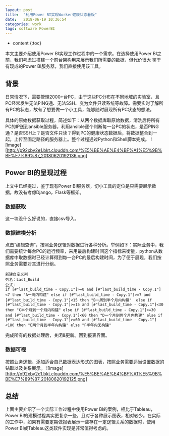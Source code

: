 ```yaml
---
layout: post
title:  "利用Power BI实现Worker健康状态看板"
date:   2018-06-19 10:36:54
categories: work
tags: software PowerBI
---
```


* content
{:toc}

本文主要介绍使用Power BI实现工作过程中的一个需求。在选择使用Power BI之前，我们考虑过搭建一个前台架构用来展示我们所需要的数据，但代价很大  鉴于有现成的Power BI服务器，我们直接使用该工具。




## 背景

日常情况下，需要管理2000+台PC，由于这些PC分布在不同地域的实验室，且PC经常发生无法PING通、无法SSH、变为文件只读系统等故障。需要实时了解所有PC的状态，故有了想要做一个小工具，能够随时展现所有PC状态的想法。

具体的原始数据获取过程，简述如下：从两个数据库取原始数据，清洗后将所有PC的IP送到ansible服务器，利用ansible逐个判断每一台PC的状态，是否PING通？是否SSH上？是否文件只读？得到PC的健康状态数据后，将数据整合到一起，上传至固定路径的服务器上。整个过程通过Python和Shell脚本完成。
![image][http://p92xby2e1.bkt.clouddn.com/%E5%BE%AE%E4%BF%A1%E5%9B%BE%E7%89%87_20180620192136.png]

## Power BI的呈现过程

上文中已经提过，鉴于现有Power BI服务器，切小工具的定位是只需要展示数据，故没有考虑Django，Flask等框架。

### 数据获取

这一块没什么好说的，直接csv导入。

### 数据建模分析

点击“编辑查询”，按照业务逻辑对数据进行各种分析。举例如下：实际业务中，我们需要统计每台PC的运行频率，采用最后构建时间这个指标来衡量，python从数据库中取数据时已经计算得到每一台PC的最后构建时间，为了便于展现，我们按照业务需要对其进行分组。

```
新建自定义列
列名：Last_Build
公式：
if [#"last_build_time - Copy.1"]>=0 and [#"last_build_time - Copy.1"]<7 then "A一周内构建" else if [#"last_build_time - Copy.1"]>=7 and [#"last_build_time - Copy.1"]<15 then "B一周到半个月内构建"  else if [#"last_build_time - Copy.1"]>=15 and [#"last_build_time - Copy.1"]<30 then "C半个月到一个月内构建" else if [#"last_build_time - Copy.1"]>=30 and [#"last_build_time - Copy.1"]<60 then "D一个月到两个月内构建" else if [#"last_build_time - Copy.1"]>=60 and [#"last_build_time - Copy.1"]<180 then "E两个月到半年内构建" else "F半年内无构建"
```

完成所有的数据处理后，关闭&更新。回到报表界面。

### 数据可视

按照业务逻辑，添加适合自己数据表达形式的图表，按照业务需要适当设置数据的钻取以及关系展示。
![image][http://p92xby2e1.bkt.clouddn.com/%E5%BE%AE%E4%BF%A1%E5%9B%BE%E7%89%87_20180620192125.png]

## 总结

上面主要介绍了一个实际工作过程中使用Power BI的案例，相比于Tableau，Power BI的建模过程其实更复杂一些，且对于各种展示图表，相对较少。在实际的工作中，如果有需要定期做报表展示一些存在一定逻辑关系的数据时，使用Power BI或Tableau这类软件实现是非常值得考虑的。

